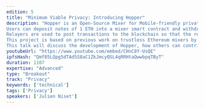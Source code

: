 ```yaml
---
edition: 5
title: "Minimum Viable Privacy: Introducing Hopper"
description: "Hopper is an Open-Source Mixer for Mobile-friendly private transfers on Ethereum. It allows the private transfer of value from one Ethereum account to another, via an iOS client.
Users can deposit notes of 1 ETH into a mixer smart contract and withdraw them later to a different account by only providing a Zero-Knowledge proof (zkSNARK) that they previously deposited a note into the mixer, without revealing from which account that note was sent.
Relayers are used to post transactions to the blockchain so that the recipient of a private transfer can withdraw a private note from the mixer without needing any prior ether.
This project is based on previous work on trustless Ethereum mixers by @barryWhiteHat and @HarryR.
This talk will discuss the development of Hopper, how others can contribute, and the next steps to make it a true utility for the community."
youtubeUrl: "https://www.youtube.com/embed/CHnC8Y-UsQE"
ipfsHash: "Qmf85LQpg5dTAd5S8aC1ZkJmcyQSL4qRRHtaQwwbpqTByT"
duration: 1107
expertise: "Advanced"
type: "Breakout"
track: "Privacy"
keywords: ['technical']
tags: ['Privacy']
speakers: ['Julien Niset']
---
```

